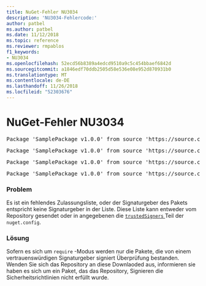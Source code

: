 ```yaml
---
title: NuGet-Fehler NU3034
description: 'NU3034-Fehlercode:'
author: patbel
ms.author: patbel
ms.date: 11/12/2018
ms.topic: reference
ms.reviewer: rmpablos
f1_keywords:
- NU3034
ms.openlocfilehash: 52ecd56b8389a4edcd9510a9c5c454bbaef6842d
ms.sourcegitcommit: a1846edf70ddb2505d58e536e08e952d870931b0
ms.translationtype: MT
ms.contentlocale: de-DE
ms.lasthandoff: 11/26/2018
ms.locfileid: "52303676"
---
```

# <a name="nuget-error-nu3034"></a>NuGet-Fehler NU3034

<pre>Package 'SamplePackage v1.0.0' from source 'https://source.com/index.json': signatureValidationMode is set to require, so packages are allowed only if signed by trusted signers; however, no trusted signers were specified.</pre>
<pre>Package 'SamplePackage v1.0.0' from source 'https://source.com/index.json': The package signature certificate fingerprint does not match any certificate fingerprint in the allow list.</pre>
<pre>Package 'SamplePackage v1.0.0' from source 'https://source.com/index.json': This repository indicated that all its packages are repository signed; however, it listed no signing certificates.</pre>
<pre>Package 'SamplePackage v1.0.0' from source 'https://source.com/index.json': This package was not repository signed with a certificate listed by this repository.</pre>

### <a name="issue"></a>Problem

Es ist ein fehlendes Zulassungsliste, oder der Signaturgeber des Pakets entspricht keine Signaturgeber in der Liste. Diese Liste kann entweder vom Repository gesendet oder in angegebenen die [ `trustedSigners` ](../nuget-config-file.md#trustedsigners-section) Teil der `nuget.config`.

### <a name="solution"></a>Lösung

Sofern es sich um `require` -Modus werden nur die Pakete, die von einem vertrauenswürdigen Signaturgeber signiert Überprüfung bestanden. Wenden Sie sich das Repository an diese Downlaoded aus, informieren sie haben es sich um ein Paket, das das Repository, Signieren die Sicherheitsrichtlinien nicht erfüllt wurde.